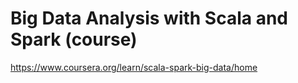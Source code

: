 # Big Data Analysis with Scala and Spark (course)

https://www.coursera.org/learn/scala-spark-big-data/home
